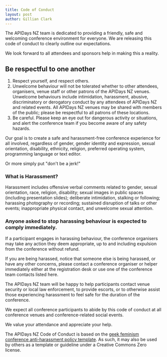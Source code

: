 ```yaml
---
title: Code of Conduct
layout: post
author: Gillian Clark
---
```


The APIDays NZ team is dedicated to providing a friendly, safe and welcoming conference environment for everyone. We are releasing this code of conduct to clearly outline our expectations.

We look forward to all attendees and sponsors help in making this a reality.

## Be respectful to one another

1. Respect yourself, and respect others.
2. Unwelcome behaviour will not be tolerated whether to other attendees, organisers, venue staff or other patrons of the APIDays NZ venues. Unwelcome behaviours include intimidation, harassment, abusive, discriminatory or derogatory conduct by any attendees of APIDays NZ and related events. All APIDays NZ venues may be shared with members of the public; please be respectful to all patrons of these locations.
3. Be careful. Please keep an eye out for dangerous activity or situations, and alert the conference team if you become aware of any safety hazards.

Our goal is to create a safe and harassment-free conference experience for all involved, regardless of gender, gender identity and expression, sexual orientation, disability, ethnicity, religion, preferred operating system, programming language or text editor.

Or more simply put  "don't be a jerk!"

### What is Harassment?

Harassment includes offensive verbal comments related to gender, sexual orientation, race, religion, disability; sexual images in public spaces (including presentation slides); deliberate intimidation, stalking or following; harassing photography or recording; sustained disruption of talks or other events; inappropriate physical contact, and unwelcome sexual attention.

### Anyone asked to stop harassing behaviour is expected to comply immediately.

If a participant engages in harassing behaviour, the conference organisers may take any action they deem appropriate, up to and including expulsion from the conference without refund.

If you are being harassed, notice that someone else is being harassed, or have any other concerns, please contact a conference organiser or helper immediately either at the registration desk or use one of the conference team contacts listed here.

The APIDays NZ team will be happy to help participants contact venue security or local law enforcement, to provide escorts, or to otherwise assist those experiencing harassment to feel safe for the duration of the conference.

We expect all conference participants to abide by this code of conduct at all conference venues and conference-related social events.

We value your attendance and appreciate your help.

The APIDays NZ Code of Conduct is based on the [geek feminism conference anti-harassment policy template](http://geekfeminism.wikia.com/wiki/Conference_anti-harassment_policy). As such, it may also be used by others as a template or guideline under a Creative Commons Zero license.
